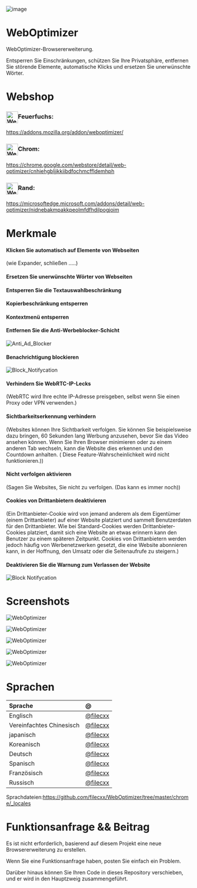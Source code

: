 ![image](chrome/icons/icon.png)

# WebOptimizer

WebOptimizer-Browsererweiterung.

Entsperren Sie Einschränkungen, schützen Sie Ihre Privatsphäre, entfernen Sie störende Elemente, automatische Klicks und ersetzen Sie unerwünschte Wörter.

# Webshop

### <img src="webstore/images/firefox.png" width="32" height="32" alt="WebOptimizer Firefox" align="center" />Feuerfuchs:

<https://addons.mozilla.org/addon/weboptimizer/>

### <img src="webstore/images/chrome.png" width="32" height="32" alt="WebOptimizer Chrome" align="center" />Chrom:

<https://chrome.google.com/webstore/detail/web-optimizer/cnhiehgbljjkkiibdfochmcffldemhph>

### <img src="webstore/images/edge.png" width="32" height="32" alt="WebOptimizer Edge" align="center" />Rand:

<https://microsoftedge.microsoft.com/addons/detail/web-optimizer/nidnebakmpakkpeolmfdfhdilpogjoim>

# Merkmale

#### Klicken Sie automatisch auf Elemente von Webseiten

(wie Expander, schließen .....)

#### Ersetzen Sie unerwünschte Wörter von Webseiten

#### Entsperren Sie die Textauswahlbeschränkung

#### Kopierbeschränkung entsperren

#### Kontextmenü entsperren

#### Entfernen Sie die Anti-Werbeblocker-Schicht

![Anti_Ad_Blocker](chrome/images/anti_adblock.png)

#### Benachrichtigung blockieren

![Block_Notifycation](chrome/images/notification.png)

#### Verhindern Sie WebRTC-IP-Lecks

(WebRTC wird Ihre echte IP-Adresse preisgeben, selbst wenn Sie einen Proxy oder VPN verwenden.)

#### Sichtbarkeitserkennung verhindern

(Websites können Ihre Sichtbarkeit verfolgen. Sie können Sie beispielsweise dazu bringen, 60 Sekunden lang Werbung anzusehen, bevor Sie das Video ansehen können. Wenn Sie Ihren Browser minimieren oder zu einem anderen Tab wechseln, kann die Website dies erkennen und den Countdown anhalten. ( Diese Feature-Wahrscheinlichkeit wird nicht funktionieren.))

#### Nicht verfolgen aktivieren

(Sagen Sie Websites, Sie nicht zu verfolgen. (Das kann es immer noch))

#### Cookies von Drittanbietern deaktivieren

(Ein Drittanbieter-Cookie wird von jemand anderem als dem Eigentümer (einem Drittanbieter) auf einer Website platziert und sammelt Benutzerdaten für den Drittanbieter. Wie bei Standard-Cookies werden Drittanbieter-Cookies platziert, damit sich eine Website an etwas erinnern kann den Benutzer zu einem späteren Zeitpunkt. Cookies von Drittanbietern werden jedoch häufig von Werbenetzwerken gesetzt, die eine Website abonnieren kann, in der Hoffnung, den Umsatz oder die Seitenaufrufe zu steigern.)

#### Deaktivieren Sie die Warnung zum Verlassen der Website

![Block Notifycation](chrome/images/leave_this_site.png)

# Screenshots

![WebOptimizer](screenshots/1.png)

![WebOptimizer](screenshots/2.png)

![WebOptimizer](screenshots/3.png)

![WebOptimizer](screenshots/auto_click.png)

![WebOptimizer](screenshots/replace_words_google.png)

# Sprachen

| Sprache                  | @                                      |
| :----------------------- | :------------------------------------- |
| Englisch                 | [@filecxx](https://github.com/filecxx) |
| Vereinfachtes Chinesisch | [@filecxx](https://github.com/filecxx) |
| japanisch                | [@filecxx](https://github.com/filecxx) |
| Koreanisch               | [@filecxx](https://github.com/filecxx) |
| Deutsch                  | [@filecxx](https://github.com/filecxx) |
| Spanisch                 | [@filecxx](https://github.com/filecxx) |
| Französisch              | [@filecxx](https://github.com/filecxx) |
| Russisch                 | [@filecxx](https://github.com/filecxx) |

Sprachdateien:<https://github.com/filecxx/WebOptimizer/tree/master/chrome/_locales>

# Funktionsanfrage && Beitrag

Es ist nicht erforderlich, basierend auf diesem Projekt eine neue Browsererweiterung zu erstellen.

Wenn Sie eine Funktionsanfrage haben, posten Sie einfach ein Problem.

Darüber hinaus können Sie Ihren Code in dieses Repository verschieben, und er wird in den Hauptzweig zusammengeführt.
